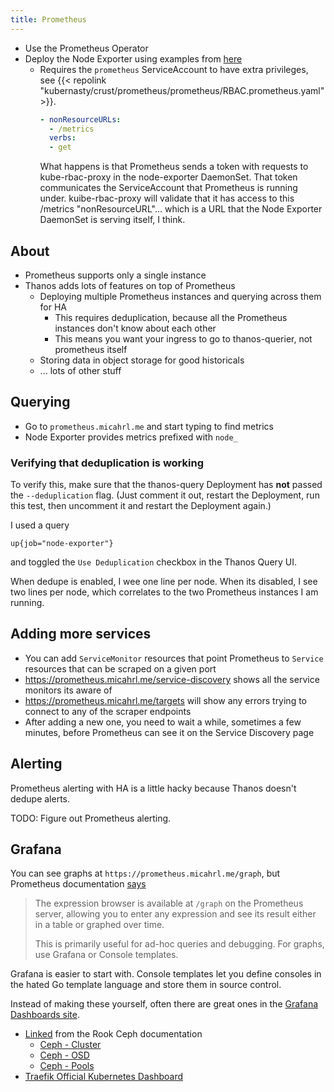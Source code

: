 ```yaml
---
title: Prometheus
---
```


* Use the Prometheus Operator
* Deploy the Node Exporter using examples from [here](https://github.com/prometheus-operator/kube-prometheus/tree/main/manifests)
  * Requires the `prometheus` ServiceAccount to have extra privileges,
    see {{< repolink "kubernasty/crust/prometheus/prometheus/RBAC.prometheus.yaml" >}}.
    ```yaml
    - nonResourceURLs:
      - /metrics
      verbs:
      - get
    ```
    What happens is that Prometheus sends a token with requests to kube-rbac-proxy in the node-exporter DaemonSet.
    That token communicates the ServiceAccount that Prometheus is running under.
    kuibe-rbac-proxy will validate that it has access to this /metrics "nonResourceURL"...
    which is a URL that the Node Exporter DaemonSet is serving itself, I think.

## About

* Prometheus supports only a single instance
* Thanos adds lots of features on top of Prometheus
  * Deploying multiple Prometheus instances and querying across them for HA
    * This requires deduplication, because all the Prometheus instances don't know about each other
    * This means you want your ingress to go to thanos-querier, not prometheus itself
  * Storing data in object storage for good historicals
  * ... lots of other stuff

## Querying

* Go to `prometheus.micahrl.me` and start typing to find metrics
* Node Exporter provides metrics prefixed with `node_`

### Verifying that deduplication is working

To verify this, make sure that the thanos-query Deployment has **not** passed the `--deduplication` flag.
(Just comment it out, restart the Deployment, run this test, then uncomment it and restart the Deployment again.)

I used a query

```promql
up{job="node-exporter"}
```

and toggled the `Use Deduplication` checkbox in the Thanos Query UI.

When dedupe is enabled, I wee one line per node.
When its disabled, I see two lines per node,
which correlates to the two Prometheus instances I am running.

## Adding more services

* You can add `ServiceMonitor` resources that point Prometheus to `Service` resources that can be scraped on a given port
* <https://prometheus.micahrl.me/service-discovery> shows all the service monitors its aware of
* <https://prometheus.micahrl.me/targets> will show any errors trying to connect to any of the scraper endpoints
* After adding a new one, you need to wait a while, sometimes a few minutes, before Prometheus can see it on the Service Discovery page

## Alerting

Prometheus alerting with HA is a little hacky because Thanos doesn't dedupe alerts.

TODO: Figure out Prometheus alerting.

## Grafana

You can see graphs at `https://prometheus.micahrl.me/graph`,
but Prometheus documentation [says](https://prometheus.io/docs/visualization/browser/)

> The expression browser is available at `/graph` on the Prometheus server, allowing you to enter any expression and see its result either in a table or graphed over time.
>
> This is primarily useful for ad-hoc queries and debugging. For graphs, use Grafana or Console templates.

Grafana is easier to start with.
Console templates let you define consoles in the hated Go template language and store them in source control.

Instead of making these yourself,
often there are great ones in the [Grafana Dashboards site](https://grafana.com/grafana/dashboards/).

* [Linked](https://rook.io/docs/rook/latest-release/Storage-Configuration/Monitoring/ceph-monitoring/#grafana-dashboards) from the Rook Ceph documentation
  * [Ceph - Cluster](https://grafana.com/grafana/dashboards/2842)
  * [Ceph - OSD](https://grafana.com/grafana/dashboards/5336)
  * [Ceph - Pools](https://grafana.com/grafana/dashboards/5342)
* [Traefik Official Kubernetes Dashboard](https://grafana.com/grafana/dashboards/17347-traefik-official-kubernetes-dashboard/)
